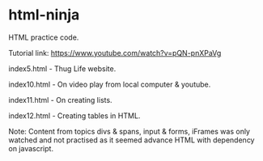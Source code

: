 # html-ninja
HTML practice code.

Tutorial link: https://www.youtube.com/watch?v=pQN-pnXPaVg

index5.html  - Thug Life website.

index10.html - On video play from local computer & youtube.

index11.html - On creating lists.

index12.html - Creating tables in HTML.

Note: Content from topics divs & spans, input & forms, iFrames was only watched and not practised as it seemed advance HTML with dependency on javascript.

